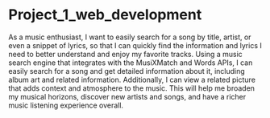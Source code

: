 # Project_1_web_development

As a music enthusiast, I want to easily search for a song by title, artist, or even a snippet of lyrics, so that I can quickly find the information and lyrics I need to better understand and enjoy my favorite tracks. Using a music search engine that integrates with the MusiXMatch and Words APIs, I can easily search for a song and get detailed information about it, including album art and related information. Additionally, I can view a related picture that adds context and atmosphere to the music. This will help me broaden my musical horizons, discover new artists and songs, and have a richer music listening experience overall.
